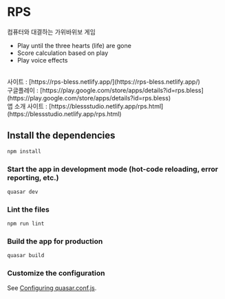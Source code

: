 # RPS
컴퓨터와 대결하는 가위바위보 게임<br>
- Play until the three hearts (life) are gone
- Score calculation based on play
- Play voice effects
<br>
사이트 : [https://rps-bless.netlify.app/](https://rps-bless.netlify.app/)<br>
구글플레이 : [https://play.google.com/store/apps/details?id=rps.bless](https://play.google.com/store/apps/details?id=rps.bless)
<br>
앱 소개 사이트 : [https://blessstudio.netlify.app/rps.html](https://blessstudio.netlify.app/rps.html)

## Install the dependencies
```bash
npm install
```

### Start the app in development mode (hot-code reloading, error reporting, etc.)
```bash
quasar dev
```

### Lint the files
```bash
npm run lint
```

### Build the app for production
```bash
quasar build
```

### Customize the configuration
See [Configuring quasar.conf.js](https://quasar.dev/quasar-cli/quasar-conf-js).
